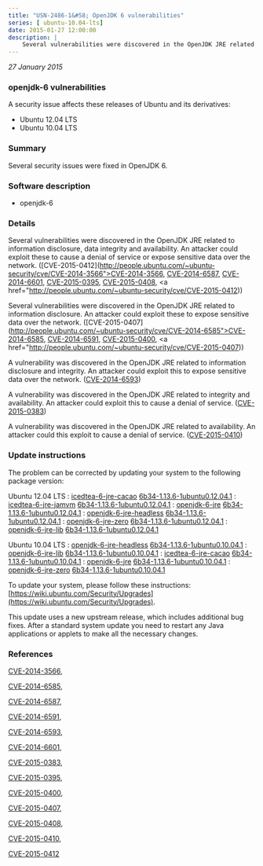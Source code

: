 ```yaml
---
title: "USN-2486-1&#58; OpenJDK 6 vulnerabilities"
series: [ ubuntu-10.04-lts]
date: 2015-01-27 12:00:00
description: |
    Several vulnerabilities were discovered in the OpenJDK JRE related to information disclosure, data integrity and availability. An attacker could exploit these to cause a denial of service or expose sensitive data over the network. ([CVE-2015-0412](http://people.ubuntu.com/~ubuntu-security/cve/CVE-2014-3566">CVE-2014-3566</a>, <a href="http://people.ubuntu.com/~ubuntu-security/cve/CVE-2014-6587">CVE-2014-6587</a>, <a href="http://people.ubuntu.com/~ubuntu-security/cve/CVE-2014-6601">CVE-2014-6601</a>, <a href="http://people.ubuntu.com/~ubuntu-security/cve/CVE-2015-0395">CVE-2015-0395</a>, <a href="http://people.ubuntu.com/~ubuntu-security/cve/CVE-2015-0408">CVE-2015-0408</a>, <a href="http://people.ubuntu.com/~ubuntu-security/cve/CVE-2015-0412))
--- 
```

 
 

*27 January 2015*

### openjdk-6 vulnerabilities

A security issue affects these releases of Ubuntu and its derivatives:

* Ubuntu 12.04 LTS
* Ubuntu 10.04 LTS

### Summary

Several security issues were fixed in OpenJDK 6. 

### Software description

* openjdk-6 

### Details

Several vulnerabilities were discovered in the OpenJDK JRE related to information disclosure, data integrity and availability. An attacker could exploit these to cause a denial of service or expose sensitive data over the network. ([CVE-2015-0412](http://people.ubuntu.com/~ubuntu-security/cve/CVE-2014-3566">CVE-2014-3566</a>, <a href="http://people.ubuntu.com/~ubuntu-security/cve/CVE-2014-6587">CVE-2014-6587</a>, <a href="http://people.ubuntu.com/~ubuntu-security/cve/CVE-2014-6601">CVE-2014-6601</a>, <a href="http://people.ubuntu.com/~ubuntu-security/cve/CVE-2015-0395">CVE-2015-0395</a>, <a href="http://people.ubuntu.com/~ubuntu-security/cve/CVE-2015-0408">CVE-2015-0408</a>, <a href="http://people.ubuntu.com/~ubuntu-security/cve/CVE-2015-0412))

Several vulnerabilities were discovered in the OpenJDK JRE related to information disclosure. An attacker could exploit these to expose sensitive data over the network. ([CVE-2015-0407](http://people.ubuntu.com/~ubuntu-security/cve/CVE-2014-6585">CVE-2014-6585</a>, <a href="http://people.ubuntu.com/~ubuntu-security/cve/CVE-2014-6591">CVE-2014-6591</a>, <a href="http://people.ubuntu.com/~ubuntu-security/cve/CVE-2015-0400">CVE-2015-0400</a>, <a href="http://people.ubuntu.com/~ubuntu-security/cve/CVE-2015-0407))

A vulnerability was discovered in the OpenJDK JRE related to information disclosure and integrity. An attacker could exploit this to expose sensitive data over the network. ([CVE-2014-6593](http://people.ubuntu.com/~ubuntu-security/cve/CVE-2014-6593))

A vulnerability was discovered in the OpenJDK JRE related to integrity and availability. An attacker could exploit this to cause a denial of service. ([CVE-2015-0383](http://people.ubuntu.com/~ubuntu-security/cve/CVE-2015-0383))

A vulnerability was discovered in the OpenJDK JRE related to availability. An attacker could this exploit to cause a denial of service. ([CVE-2015-0410](http://people.ubuntu.com/~ubuntu-security/cve/CVE-2015-0410)) 

### Update instructions

The problem can be corrected by updating your system to the following package version:

Ubuntu 12.04 LTS
 : [icedtea-6-jre-cacao](https://launchpad.net/ubuntu/+source/openjdk-6) <span> [6b34-1.13.6-1ubuntu0.12.04.1](https://launchpad.net/ubuntu/+source/openjdk-6/6b34-1.13.6-1ubuntu0.12.04.1) </span> 
 : [icedtea-6-jre-jamvm](https://launchpad.net/ubuntu/+source/openjdk-6) <span> [6b34-1.13.6-1ubuntu0.12.04.1](https://launchpad.net/ubuntu/+source/openjdk-6/6b34-1.13.6-1ubuntu0.12.04.1) </span> 
 : [openjdk-6-jre](https://launchpad.net/ubuntu/+source/openjdk-6) <span> [6b34-1.13.6-1ubuntu0.12.04.1](https://launchpad.net/ubuntu/+source/openjdk-6/6b34-1.13.6-1ubuntu0.12.04.1) </span> 
 : [openjdk-6-jre-headless](https://launchpad.net/ubuntu/+source/openjdk-6) <span> [6b34-1.13.6-1ubuntu0.12.04.1](https://launchpad.net/ubuntu/+source/openjdk-6/6b34-1.13.6-1ubuntu0.12.04.1) </span> 
 : [openjdk-6-jre-zero](https://launchpad.net/ubuntu/+source/openjdk-6) <span> [6b34-1.13.6-1ubuntu0.12.04.1](https://launchpad.net/ubuntu/+source/openjdk-6/6b34-1.13.6-1ubuntu0.12.04.1) </span> 
 : [openjdk-6-jre-lib](https://launchpad.net/ubuntu/+source/openjdk-6) <span> [6b34-1.13.6-1ubuntu0.12.04.1](https://launchpad.net/ubuntu/+source/openjdk-6/6b34-1.13.6-1ubuntu0.12.04.1) </span> 

Ubuntu 10.04 LTS
 : [openjdk-6-jre-headless](https://launchpad.net/ubuntu/+source/openjdk-6) <span> [6b34-1.13.6-1ubuntu0.10.04.1](https://launchpad.net/ubuntu/+source/openjdk-6/6b34-1.13.6-1ubuntu0.10.04.1) </span> 
 : [openjdk-6-jre-lib](https://launchpad.net/ubuntu/+source/openjdk-6) <span> [6b34-1.13.6-1ubuntu0.10.04.1](https://launchpad.net/ubuntu/+source/openjdk-6/6b34-1.13.6-1ubuntu0.10.04.1) </span> 
 : [icedtea-6-jre-cacao](https://launchpad.net/ubuntu/+source/openjdk-6) <span> [6b34-1.13.6-1ubuntu0.10.04.1](https://launchpad.net/ubuntu/+source/openjdk-6/6b34-1.13.6-1ubuntu0.10.04.1) </span> 
 : [openjdk-6-jre](https://launchpad.net/ubuntu/+source/openjdk-6) <span> [6b34-1.13.6-1ubuntu0.10.04.1](https://launchpad.net/ubuntu/+source/openjdk-6/6b34-1.13.6-1ubuntu0.10.04.1) </span> 
 : [openjdk-6-jre-zero](https://launchpad.net/ubuntu/+source/openjdk-6) <span> [6b34-1.13.6-1ubuntu0.10.04.1](https://launchpad.net/ubuntu/+source/openjdk-6/6b34-1.13.6-1ubuntu0.10.04.1) </span> 

To update your system, please follow these instructions: [https://wiki.ubuntu.com/Security/Upgrades](https://wiki.ubuntu.com/Security/Upgrades).

This update uses a new upstream release, which includes additional bug fixes. After a standard system update you need to restart any Java applications or applets to make all the necessary changes. 

### References

 
 [CVE-2014-3566](http://people.ubuntu.com/~ubuntu-security/cve/CVE-2014-3566), 

 [CVE-2014-6585](http://people.ubuntu.com/~ubuntu-security/cve/CVE-2014-6585), 

 [CVE-2014-6587](http://people.ubuntu.com/~ubuntu-security/cve/CVE-2014-6587), 

 [CVE-2014-6591](http://people.ubuntu.com/~ubuntu-security/cve/CVE-2014-6591), 

 [CVE-2014-6593](http://people.ubuntu.com/~ubuntu-security/cve/CVE-2014-6593), 

 [CVE-2014-6601](http://people.ubuntu.com/~ubuntu-security/cve/CVE-2014-6601), 

 [CVE-2015-0383](http://people.ubuntu.com/~ubuntu-security/cve/CVE-2015-0383), 

 [CVE-2015-0395](http://people.ubuntu.com/~ubuntu-security/cve/CVE-2015-0395), 

 [CVE-2015-0400](http://people.ubuntu.com/~ubuntu-security/cve/CVE-2015-0400), 

 [CVE-2015-0407](http://people.ubuntu.com/~ubuntu-security/cve/CVE-2015-0407), 

 [CVE-2015-0408](http://people.ubuntu.com/~ubuntu-security/cve/CVE-2015-0408), 

 [CVE-2015-0410](http://people.ubuntu.com/~ubuntu-security/cve/CVE-2015-0410), 

 [CVE-2015-0412](http://people.ubuntu.com/~ubuntu-security/cve/CVE-2015-0412)
 

